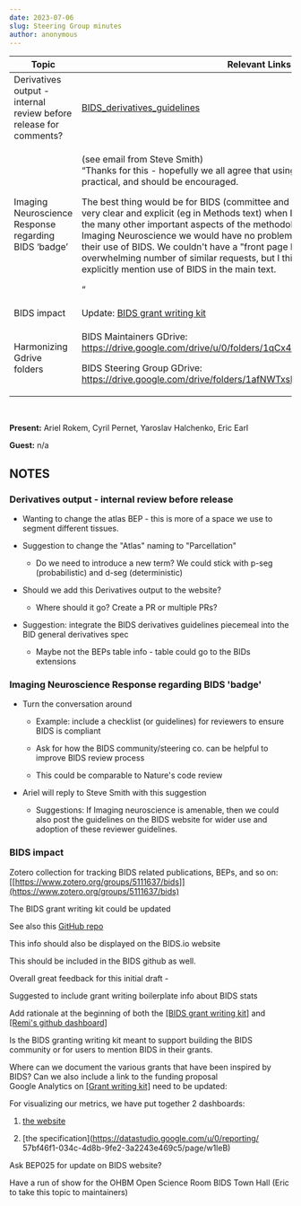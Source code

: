 ```yaml
---
date: 2023-07-06
slug: Steering Group minutes
author: anonymous
---
```






<!-- more -->


<table>
 <thead>
  <tr class="header">
   <th>
    <strong>
     Topic
    </strong>
   </th>
   <th>
    <strong>
     Relevant Links
    </strong>
   </th>
  </tr>
 </thead>
 <tbody>
  <tr class="odd">
   <td>
    Derivatives output - internal review before release for comments?
   </td>
   <td>
    <a href="https://docs.google.com/document/d/1JtTu5u7XTkWxxnCIH6sxGajGn1qG_syJ-p14aejpk3E/edit?usp=drive_link">
     <span class="underline">
      BIDS_derivatives_guidelines
     </span>
    </a>
   </td>
  </tr>
  <tr class="even">
   <td>
    Imaging Neuroscience Response regarding BIDS ‘badge’
   </td>
   <td>
    <p>
     (see email from Steve Smith)
     <br/>
     “Thanks for this - hopefully we all agree that using BIDS is a good idea where practical, and should be encouraged.
    </p>
    <p>
     The best thing would be for BIDS (committee and so on) to encourage authors to be very clear and explicit (eg in Methods text) when BIDS has been used, just as with the many other important aspects of the methodology used in a given paper. At Imaging Neuroscience we would have no problem at all in authors being clear about their use of BIDS. We couldn't have a "front page badge" because that would risk an overwhelming number of similar requests, but I think the important thing is to explicitly mention use of BIDS in the main text.
    </p>
    <p>
     “
    </p>
   </td>
  </tr>
  <tr class="odd">
   <td>
    BIDS impact
   </td>
   <td>
    Update:
    <a href="https://docs.google.com/document/d/1Q7JTOvUqt05YQfnbvGoP1SZQy_CGkNEVcsVZeS4D5_o/edit#heading=h.6hc65il3ac75">
     <span class="underline">
      BIDS grant writing kit
     </span>
    </a>
   </td>
  </tr>
  <tr class="even">
   <td>
    Harmonizing Gdrive folders
   </td>
   <td>
    <p>
     BIDS Maintainers GDrive:
     <a href="https://drive.google.com/drive/u/0/folders/1qCx4Zopmz7IyLpi8KdrSqIdfpb-bELsV">
      <span class="underline">
       https://drive.google.com/drive/u/0/folders/1qCx4Zopmz7IyLpi8KdrSqIdfpb-bELsV
      </span>
     </a>
    </p>
    <p>
     BIDS Steering Group GDrive:
     <a href="https://drive.google.com/drive/folders/1afNWTxsKc82mD0zEwlm5GdodcNRmogp4">
      <span class="underline">
       https://drive.google.com/drive/folders/1afNWTxsKc82mD0zEwlm5GdodcNRmogp4
      </span>
     </a>
    </p>
   </td>
  </tr>
 </tbody>
</table>

<br>

**Present:** Ariel Rokem, Cyril Pernet, Yaroslav Halchenko, Eric Earl

**Guest:** n/a

## NOTES

### Derivatives output - internal review before release

-   Wanting to change the atlas BEP - this is more of a space we use to
    segment different tissues.

-   Suggestion to change the "Atlas" naming to "Parcellation"

    -   Do we need to introduce a new term? We could stick with p-seg
        (probabilistic) and d-seg (deterministic)

-   Should we add this Derivatives output to the website?

    -   Where should it go? Create a PR or multiple PRs?

-   Suggestion: integrate the BIDS derivatives guidelines piecemeal into
    the BID general derivatives spec

    -   Maybe not the BEPs table info - table could go to the BIDs
        extensions

### Imaging Neuroscience Response regarding BIDS 'badge'

-   Turn the conversation around

    -   Example: include a checklist (or guidelines) for reviewers to
        ensure BIDS is compliant

    -   Ask for how the BIDS community/steering co. can be helpful to
        improve BIDS review process

    -   This could be comparable to Nature's code review

-   Ariel will reply to Steve Smith with this suggestion

    -   Suggestions: If Imaging neuroscience is amenable, then we could
        also post the guidelines on the BIDS website for wider use and
        adoption of these reviewer guidelines.

### BIDS impact

Zotero collection for tracking BIDS related publications, BEPs, and so on:
[[https://www.zotero.org/groups/5111637/bids]](https://www.zotero.org/groups/5111637/bids)

The BIDS grant writing kit could be updated

See also this [GitHub repo](https://github.com/bids-standard/grant_writing_kit/blob/main/README.md#dashboards)

This info should also be displayed on the BIDS.io website

This should be included in the BIDS github as well.

Overall great feedback for this initial draft -

Suggested to include grant writing boilerplate info about BIDS stats

Add rationale at the beginning of both the [[BIDS grant writing
kit]](https://docs.google.com/document/d/1Q7JTOvUqt05YQfnbvGoP1SZQy_CGkNEVcsVZeS4D5_o/edit#heading=h.pb4yuopfe1pt)
and [[Remi's github
dashboard]](https://github.com/bids-standard/grant_writing_kit/blob/main/README.md#dashboards)

Is the BIDS granting writing kit meant to support building the BIDS
community or for users to mention BIDS in their grants.

Where can we document the various grants that have been inspired by
BIDS? Can we also include a link to the funding proposal\
Google Analytics on [[Grant writing
kit]](https://docs.google.com/document/d/1Q7JTOvUqt05YQfnbvGoP1SZQy_CGkNEVcsVZeS4D5_o/edit)
need to be updated:

For visualizing our metrics, we have put together 2 dashboards:

1.  [the website](https://datastudio.google.com/u/0/reporting/eab164ba-9f98-46e8-bee8-1f4f5328dc6e/page/V5leB)

2.  [the specification](https://datastudio.google.com/u/0/reporting/ 57bf46f1-034c-4d8b-9fe2-3a2243e469c5/page/w1leB)

Ask BEP025 for update on BIDS website?

Have a run of show for the OHBM Open Science Room BIDS Town Hall (Eric
to take this topic to maintainers)
